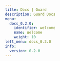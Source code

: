 ```yaml
---
title: Docs | Guard
description: Guard Docs
menu:
  docs_0.2.0:
    identifier: welcome
    name: Welcome
    weight: 10
left_menu: docs_0.2.0
info:
  version: 0.2.0
---
```


